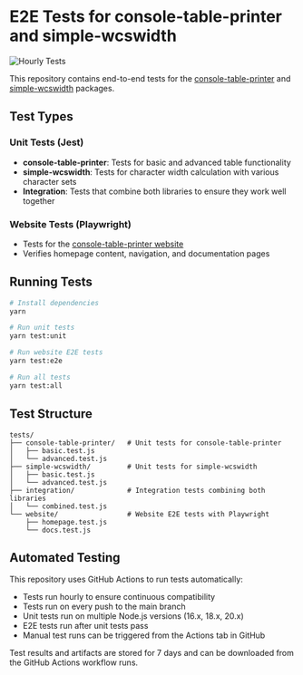 # E2E Tests for console-table-printer and simple-wcswidth

![Hourly Tests](https://github.com/console-table-printer/e2e/workflows/Hourly%20Tests/badge.svg)

This repository contains end-to-end tests for the [console-table-printer](https://github.com/ayonious/console-table-printer) and [simple-wcswidth](https://github.com/ayonious/simple-wcswidth) packages.

## Test Types

### Unit Tests (Jest)

- **console-table-printer**: Tests for basic and advanced table functionality
- **simple-wcswidth**: Tests for character width calculation with various character sets
- **Integration**: Tests that combine both libraries to ensure they work well together

### Website Tests (Playwright)

- Tests for the [console-table-printer website](https://console-table.netlify.app/)
- Verifies homepage content, navigation, and documentation pages

## Running Tests

```bash
# Install dependencies
yarn

# Run unit tests
yarn test:unit

# Run website E2E tests
yarn test:e2e

# Run all tests
yarn test:all
```

## Test Structure

```
tests/
├── console-table-printer/   # Unit tests for console-table-printer
│   ├── basic.test.js
│   └── advanced.test.js
├── simple-wcswidth/         # Unit tests for simple-wcswidth
│   ├── basic.test.js
│   └── advanced.test.js
├── integration/             # Integration tests combining both libraries
│   └── combined.test.js
└── website/                 # Website E2E tests with Playwright
    ├── homepage.test.js
    └── docs.test.js
```

## Automated Testing

This repository uses GitHub Actions to run tests automatically:

- Tests run hourly to ensure continuous compatibility
- Tests run on every push to the main branch
- Unit tests run on multiple Node.js versions (16.x, 18.x, 20.x)
- E2E tests run after unit tests pass
- Manual test runs can be triggered from the Actions tab in GitHub

Test results and artifacts are stored for 7 days and can be downloaded from the GitHub Actions workflow runs.
